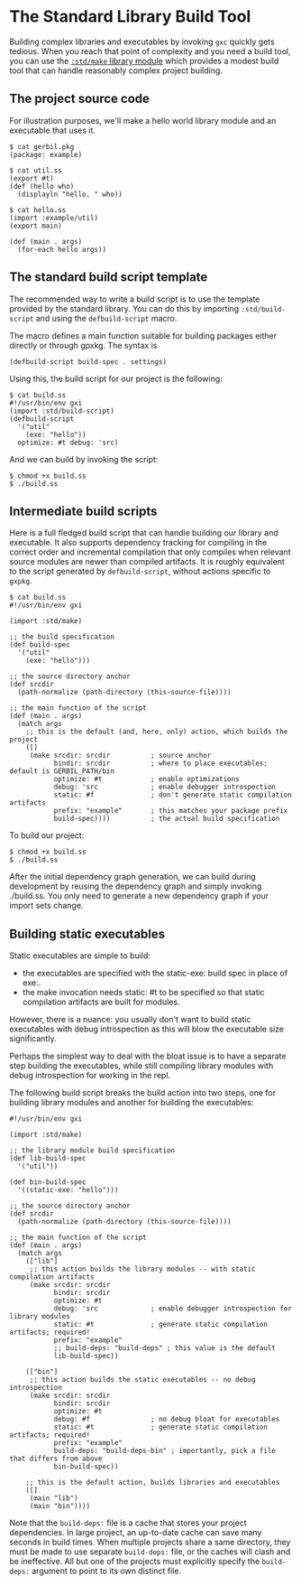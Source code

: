 # The Standard Library Build Tool

Building complex libraries and executables by invoking `gxc` quickly gets tedious. When you reach that point of complexity and you need a build tool, you can use the [`:std/make` library module](../reference/make.md) which provides a modest build tool that can handle reasonably complex project building.

## The project source code

For illustration purposes, we'll make a hello world library module and an executable that uses it.

```
$ cat gerbil.pkg
(package: example)

$ cat util.ss
(export #t)
(def (hello who)
  (displayln "hello, " who))

$ cat hello.ss
(import :example/util)
(export main)

(def (main . args)
  (for-each hello args))
```

## The standard build script template

The recommended way to write a build script is to use the template provided by the standard library.
You can do this by importing `:std/build-script` and using the `defbuild-script` macro.

The macro defines a main function suitable for building packages either directly or through gpxkg.
The syntax is
```
(defbuild-script build-spec . settings)
```

Using this, the build script for our project is the following:

```
$ cat build.ss
#!/usr/bin/env gxi
(import :std/build-script)
(defbuild-script
  '("util"
    (exe: "hello"))
  optimize: #t debug: 'src)
```

And we can build by invoking the script:
```
$ chmod +x build.ss
$ ./build.ss
```

## Intermediate build scripts

Here is a full fledged build script that can handle building our library and executable.
It also supports dependency tracking for compiling in the correct order and incremental compilation that only compiles when relevant source modules are newer than compiled artifacts.
It is roughly equivalent to the script generated by `defbuild-script`, without actions specific to `gxpkg`.
```
$ cat build.ss
#!/usr/bin/env gxi

(import :std/make)

;; the build specification
(def build-spec
  '("util"
    (exe: "hello")))

;; the source directory anchor
(def srcdir
  (path-normalize (path-directory (this-source-file))))

;; the main function of the script
(def (main . args)
  (match args
    ;; this is the default (and, here, only) action, which builds the project
    ([]
     (make srcdir: srcdir          ; source anchor
           bindir: srcdir          ; where to place executables; default is GERBIL_PATH/bin
           optimize: #t            ; enable optimizations
           debug: 'src             ; enable debugger introspection
           static: #f              ; don't generate static compilation artifacts
           prefix: "example"       ; this matches your package prefix
           build-spec))))          ; the actual build specification
```

To build our project:

```
$ chmod +x build.ss
$ ./build.ss
```

After the initial dependency graph generation, we can build during development by reusing the dependency graph and simply invoking ./build.ss. You only need to generate a new dependency graph if your import sets change.

## Building static executables

Static executables are simple to build:

- the executables are specified with the static-exe: build spec in place of exe:.
- the make invocation needs static: #t to be specified so that static compilation artifacts are built for modules.

However, there is a nuance: you usually don't want to build static executables with debug introspection as this will blow the executable size significantly.

Perhaps the simplest way to deal with the bloat issue is to have a separate step building the executables, while still compiling library modules with debug introspection for working in the repl.

The following build script breaks the build action into two steps, one for building library modules and another for building the executables:

```
#!/usr/bin/env gxi

(import :std/make)

;; the library module build specification
(def lib-build-spec
  '("util"))

(def bin-build-spec
  '((static-exe: "hello")))

;; the source directory anchor
(def srcdir
  (path-normalize (path-directory (this-source-file))))

;; the main function of the script
(def (main . args)
  (match args
    (["lib"]
     ;; this action builds the library modules -- with static compilation artifacts
     (make srcdir: srcdir
           bindir: srcdir
           optimize: #t
           debug: 'src             ; enable debugger introspection for library modules
           static: #t              ; generate static compilation artifacts; required!
           prefix: "example"
           ;; build-deps: "build-deps" ; this value is the default
           lib-build-spec))

    (["bin"]
     ;; this action builds the static executables -- no debug introspection
     (make srcdir: srcdir
           bindir: srcdir
           optimize: #t
           debug: #f               ; no debug bloat for executables
           static: #t              ; generate static compilation artifacts; required!
           prefix: "example"
           build-deps: "build-deps-bin" ; importantly, pick a file that differs from above
           bin-build-spec))

    ;; this is the default action, builds libraries and executables
    ([]
     (main "lib")
     (main "bin"))))
```

Note that the `build-deps:` file is a cache that stores your project dependencies.
In large project, an up-to-date cache can save many seconds in build times.
When multiple projects share a same directory, they must be made to use separate
`build-deps:` file, or the caches will clash and be ineffective.
All but one of the projects must explicitly specify the `build-deps:` argument
to point to its own distinct file.
